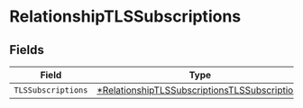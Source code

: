 # RelationshipTLSSubscriptions


## Fields

| Field                                                                                                                | Type                                                                                                                 | Required                                                                                                             | Description                                                                                                          |
| -------------------------------------------------------------------------------------------------------------------- | -------------------------------------------------------------------------------------------------------------------- | -------------------------------------------------------------------------------------------------------------------- | -------------------------------------------------------------------------------------------------------------------- |
| `TLSSubscriptions`                                                                                                   | [*RelationshipTLSSubscriptionsTLSSubscriptions](../../models/shared/relationshiptlssubscriptionstlssubscriptions.md) | :heavy_minus_sign:                                                                                                   | N/A                                                                                                                  |